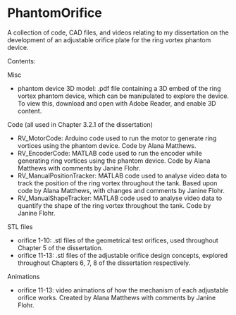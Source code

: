 # PhantomOrifice
A collection of code, CAD files, and videos relating to my dissertation on the development of an adjustable orifice plate for the ring vortex phantom device.


Contents:

Misc
- phantom device 3D model: .pdf file containing a 3D embed of the ring vortex phantom device, which can be manipulated to explore the device. To view this, download and open with Adobe Reader, and enable 3D content.

Code (all used in Chapter 3.2.1 of the dissertation)
- RV_MotorCode: Arduino code used to run the motor to generate ring vortices using the phantom device. Code by Alana Matthews.
- RV_EncoderCode: MATLAB code used to run the encoder while generating ring vortices using the phantom device. Code by Alana Matthews with comments by Janine Flohr.
- RV_ManualPositionTracker: MATLAB code used to analyse video data to track the position of the ring vortex throughout the tank. Based upon code by Alana Matthews, with changes and comments by Janine Flohr.
- RV_ManualShapeTracker: MATLAB code used to analyse video data to quantify the shape of the ring vortex throughout the tank. Code by Janine Flohr.

STL files
- orifice 1-10: .stl files of the geometrical test orifices, used throughout Chapter 5 of the dissertation.
- orifice 11-13: .stl files of the adjustable orifice design concepts, explored throughout Chapters 6, 7, 8 of the dissertation respectively.

Animations
- orifice 11-13: video animations of how the mechanism of each adjustable orifice works. Created by Alana Matthews with comments by Janine Flohr.
